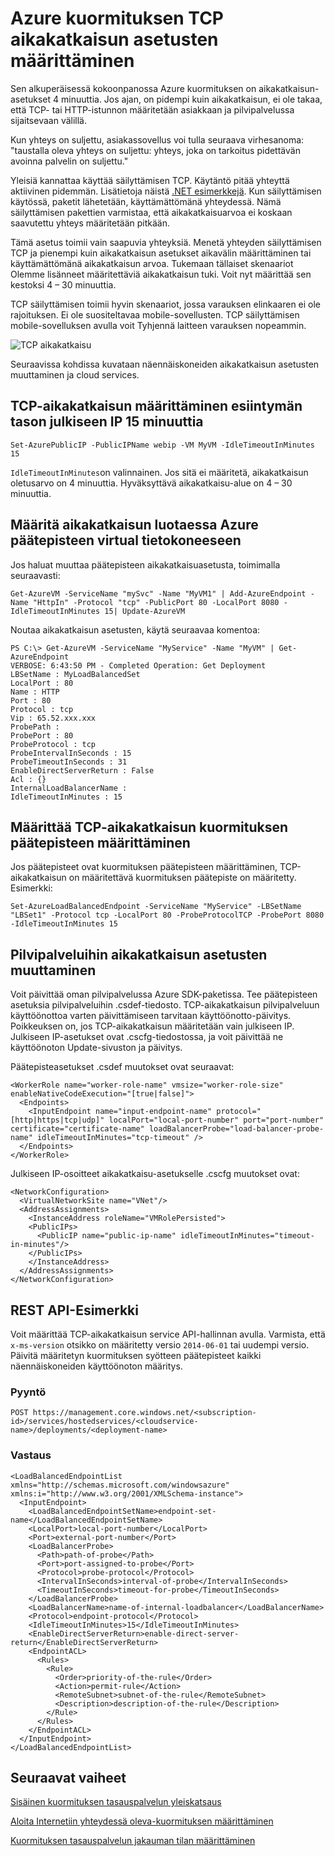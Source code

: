 <properties
   pageTitle="Määrittää kuormituksen tasauspalvelun TCP aikakatkaisun | Microsoft Azure"
   description="Kuormituksen tasauspalvelun TCP aikakatkaisun asetusten määrittäminen"
   services="load-balancer"
   documentationCenter="na"
   authors="sdwheeler"
   manager="carmonm"
   editor="" />
<tags
   ms.service="load-balancer"
   ms.devlang="na"
   ms.topic="article"
   ms.tgt_pltfrm="na"
   ms.workload="infrastructure-services"
   ms.date="10/24/2016"
   ms.author="sewhee" />

# <a name="configure-tcp-idle-timeout-settings-for-azure-load-balancer"></a>Azure kuormituksen TCP aikakatkaisun asetusten määrittäminen

Sen alkuperäisessä kokoonpanossa Azure kuormituksen on aikakatkaisun-asetukset 4 minuuttia. Jos ajan, on pidempi kuin aikakatkaisun, ei ole takaa, että TCP- tai HTTP-istunnon määritetään asiakkaan ja pilvipalvelussa sijaitsevaan välillä.

Kun yhteys on suljettu, asiakassovellus voi tulla seuraava virhesanoma: "taustalla oleva yhteys on suljettu: yhteys, joka on tarkoitus pidettävän avoinna palvelin on suljettu."

Yleisiä kannattaa käyttää säilyttämisen TCP. Käytäntö pitää yhteyttä aktiivinen pidemmän. Lisätietoja näistä [.NET esimerkkejä](https://msdn.microsoft.com/library/system.net.servicepoint.settcpkeepalive.aspx). Kun säilyttämisen käytössä, paketit lähetetään, käyttämättömänä yhteydessä. Nämä säilyttämisen pakettien varmistaa, että aikakatkaisuarvoa ei koskaan saavutettu yhteys määritetään pitkään.

Tämä asetus toimii vain saapuvia yhteyksiä. Menetä yhteyden säilyttämisen TCP ja pienempi kuin aikakatkaisun asetukset aikavälin määrittäminen tai käyttämättömänä aikakatkaisun arvoa. Tukemaan tällaiset skenaariot Olemme lisänneet määritettäviä aikakatkaisun tuki. Voit nyt määrittää sen kestoksi 4 – 30 minuuttia.

TCP säilyttämisen toimii hyvin skenaariot, jossa varauksen elinkaaren ei ole rajoituksen. Ei ole suositeltavaa mobile-sovellusten. TCP säilyttämisen mobile-sovelluksen avulla voit Tyhjennä laitteen varauksen nopeammin.

![TCP aikakatkaisu](./media/load-balancer-tcp-idle-timeout/image1.png)

Seuraavissa kohdissa kuvataan näennäiskoneiden aikakatkaisun asetusten muuttaminen ja cloud services.

## <a name="configure-the-tcp-timeout-for-your-instance-level-public-ip-to-15-minutes"></a>TCP-aikakatkaisun määrittäminen esiintymän tason julkiseen IP 15 minuuttia

    Set-AzurePublicIP -PublicIPName webip -VM MyVM -IdleTimeoutInMinutes 15

`IdleTimeoutInMinutes`on valinnainen. Jos sitä ei määritetä, aikakatkaisun oletusarvo on 4 minuuttia. Hyväksyttävä aikakatkaisu-alue on 4 – 30 minuuttia.

## <a name="set-the-idle-timeout-when-creating-an-azure-endpoint-on-a-virtual-machine"></a>Määritä aikakatkaisun luotaessa Azure päätepisteen virtual tietokoneeseen

Jos haluat muuttaa päätepisteen aikakatkaisuasetusta, toimimalla seuraavasti:

    Get-AzureVM -ServiceName "mySvc" -Name "MyVM1" | Add-AzureEndpoint -Name "HttpIn" -Protocol "tcp" -PublicPort 80 -LocalPort 8080 -IdleTimeoutInMinutes 15| Update-AzureVM

Noutaa aikakatkaisun asetusten, käytä seuraavaa komentoa:

    PS C:\> Get-AzureVM -ServiceName "MyService" -Name "MyVM" | Get-AzureEndpoint
    VERBOSE: 6:43:50 PM - Completed Operation: Get Deployment
    LBSetName : MyLoadBalancedSet
    LocalPort : 80
    Name : HTTP
    Port : 80
    Protocol : tcp
    Vip : 65.52.xxx.xxx
    ProbePath :
    ProbePort : 80
    ProbeProtocol : tcp
    ProbeIntervalInSeconds : 15
    ProbeTimeoutInSeconds : 31
    EnableDirectServerReturn : False
    Acl : {}
    InternalLoadBalancerName :
    IdleTimeoutInMinutes : 15

## <a name="set-the-tcp-timeout-on-a-load-balanced-endpoint-set"></a>Määrittää TCP-aikakatkaisun kuormituksen päätepisteen määrittäminen

Jos päätepisteet ovat kuormituksen päätepisteen määrittäminen, TCP-aikakatkaisun on määritettävä kuormituksen päätepiste on määritetty. Esimerkki:

    Set-AzureLoadBalancedEndpoint -ServiceName "MyService" -LBSetName "LBSet1" -Protocol tcp -LocalPort 80 -ProbeProtocolTCP -ProbePort 8080 -IdleTimeoutInMinutes 15

## <a name="change-timeout-settings-for-cloud-services"></a>Pilvipalveluihin aikakatkaisun asetusten muuttaminen

Voit päivittää oman pilvipalvelussa Azure SDK-paketissa. Tee päätepisteen asetuksia pilvipalveluihin .csdef-tiedosto. TCP-aikakatkaisun pilvipalveluun käyttöönottoa varten päivittämiseen tarvitaan käyttöönotto-päivitys. Poikkeuksen on, jos TCP-aikakatkaisun määritetään vain julkiseen IP. Julkiseen IP-asetukset ovat .cscfg-tiedostossa, ja voit päivittää ne käyttöönoton Update-sivuston ja päivitys.

Päätepisteasetukset .csdef muutokset ovat seuraavat:

    <WorkerRole name="worker-role-name" vmsize="worker-role-size" enableNativeCodeExecution="[true|false]">
      <Endpoints>
        <InputEndpoint name="input-endpoint-name" protocol="[http|https|tcp|udp]" localPort="local-port-number" port="port-number" certificate="certificate-name" loadBalancerProbe="load-balancer-probe-name" idleTimeoutInMinutes="tcp-timeout" />
      </Endpoints>
    </WorkerRole>

Julkiseen IP-osoitteet aikakatkaisu-asetukselle .cscfg muutokset ovat:

    <NetworkConfiguration>
      <VirtualNetworkSite name="VNet"/>
      <AddressAssignments>
        <InstanceAddress roleName="VMRolePersisted">
        <PublicIPs>
          <PublicIP name="public-ip-name" idleTimeoutInMinutes="timeout-in-minutes"/>
        </PublicIPs>
        </InstanceAddress>
      </AddressAssignments>
    </NetworkConfiguration>

## <a name="rest-api-example"></a>REST API-Esimerkki

Voit määrittää TCP-aikakatkaisun service API-hallinnan avulla. Varmista, että `x-ms-version` otsikko on määritetty versio `2014-06-01` tai uudempi versio. Päivitä määritetyn kuormituksen syötteen päätepisteet kaikki näennäiskoneiden käyttöönoton määritys.

### <a name="request"></a>Pyyntö

    POST https://management.core.windows.net/<subscription-id>/services/hostedservices/<cloudservice-name>/deployments/<deployment-name>

### <a name="response"></a>Vastaus

    <LoadBalancedEndpointList xmlns="http://schemas.microsoft.com/windowsazure" xmlns:i="http://www.w3.org/2001/XMLSchema-instance">
      <InputEndpoint>
        <LoadBalancedEndpointSetName>endpoint-set-name</LoadBalancedEndpointSetName>
        <LocalPort>local-port-number</LocalPort>
        <Port>external-port-number</Port>
        <LoadBalancerProbe>
          <Path>path-of-probe</Path>
          <Port>port-assigned-to-probe</Port>
          <Protocol>probe-protocol</Protocol>
          <IntervalInSeconds>interval-of-probe</IntervalInSeconds>
          <TimeoutInSeconds>timeout-for-probe</TimeoutInSeconds>
        </LoadBalancerProbe>
        <LoadBalancerName>name-of-internal-loadbalancer</LoadBalancerName>
        <Protocol>endpoint-protocol</Protocol>
        <IdleTimeoutInMinutes>15</IdleTimeoutInMinutes>
        <EnableDirectServerReturn>enable-direct-server-return</EnableDirectServerReturn>
        <EndpointACL>
          <Rules>
            <Rule>
              <Order>priority-of-the-rule</Order>
              <Action>permit-rule</Action>
              <RemoteSubnet>subnet-of-the-rule</RemoteSubnet>
              <Description>description-of-the-rule</Description>
            </Rule>
          </Rules>
        </EndpointACL>
      </InputEndpoint>
    </LoadBalancedEndpointList>

## <a name="next-steps"></a>Seuraavat vaiheet

[Sisäinen kuormituksen tasauspalvelun yleiskatsaus](load-balancer-internal-overview.md)

[Aloita Internetiin yhteydessä oleva-kuormituksen määrittäminen](load-balancer-get-started-internet-arm-ps.md)

[Kuormituksen tasauspalvelun jakauman tilan määrittäminen](load-balancer-distribution-mode.md)

